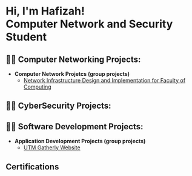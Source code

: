 <h1>Hi, I'm Hafizah! <br>Computer Network and Security Student</h1>
 
<h2>👨‍💻 Computer Networking Projects:</h2>

- <b>Computer Network Projetcs (group projects)</b>
  - [Network Infrastructure Design and Implementation for Faculty of Computing](https://github.com/hafizahjafri/ComputerNetworkProject)

<h2>👨‍💻 CyberSecurity Projects:</h2>

<h2>👨‍💻 Software Development Projects:</h2>

- <b>Application Development Projects (group projects)</b>
  - [UTM Gatherly Website](https://github.com/hafizahjafri/ApplicationDevelopmentProject.git)

<h2>Certifications</h2>




<!--
**joshmadakor1/joshmadakor1** is a ✨ _special_ ✨ repository because its `README.md` (this file) appears on your GitHub profile.

Here are some ideas to get you started:

- 🔭 I’m currently working on ...
- 🌱 I’m currently learning ...
- 👯 I’m looking to collaborate on ...
- 🤔 I’m looking for help with ...
- 💬 Ask me about ...
- 📫 How to reach me: ...
- 😄 Pronouns: ...
- ⚡ Fun fact: ...
-->
